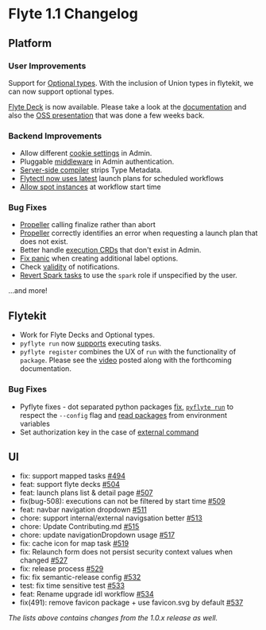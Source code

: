 # Flyte 1.1 Changelog

## Platform
### User Improvements
Support for [Optional types](https://github.com/flyteorg/flyte/issues/2426). With the inclusion of Union types in flytekit, we can now support optional types.

[Flyte Deck](https://github.com/flyteorg/flyte/issues/2175) is now available. Please take a look at the [documentation](https://docs.flyte.org/en/latest/user_guide/development_lifecycle/decks.html) and also the [OSS presentation](https://www.youtube.com/watch?v=KqyBYIaAZ7c) that was done a few weeks back.


### Backend Improvements
* Allow different [cookie settings](https://github.com/flyteorg/flyte/issues/2596) in Admin.
* Pluggable [middleware](https://github.com/flyteorg/flyte/issues/2507) in Admin authentication.
* [Server-side compiler](https://github.com/flyteorg/flyte/issues/2516) strips Type Metadata.
* [Flytectl now uses latest](https://github.com/flyteorg/flyte/issues/2329) launch plans for scheduled workflows
* [Allow spot instances](https://github.com/flyteorg/flyte/issues/2284) at workflow start time


### Bug Fixes
* [Propeller](https://github.com/flyteorg/flyte/issues/2298) calling finalize rather than abort
* [Propeller](https://github.com/flyteorg/flyte/issues/2404) correctly identifies an error when requesting a launch plan that does not exist.
* Better handle [execution CRDs](https://github.com/flyteorg/flyte/issues/2275) that don't exist in Admin.
* [Fix panic](https://github.com/flyteorg/flyte/issues/2597) when creating additional label options.
* Check [validity](https://github.com/flyteorg/flyte/issues/2601) of notifications.
* [Revert Spark tasks](https://github.com/flyteorg/flyteadmin/pull/450) to use the `spark` role if unspecified by the user.

...and more!

## Flytekit
* Work for Flyte Decks and Optional types.
* `pyflyte run` now [supports](https://github.com/flyteorg/flyte/issues/2471) executing tasks.
* `pyflyte register` combines the UX of `run` with the functionality of `package`. Please see the [video](https://www.youtube.com/watch?v=Z_KLl0qhp0Y) posted along with the forthcoming documentation.

### Bug Fixes
* Pyflyte fixes - dot separated python packages [fix](https://github.com/flyteorg/flyte/issues/2476),  [`pyflyte run`](https://github.com/flyteorg/flyte/issues/2474) to respect the `--config` flag and [read packages](https://github.com/flyteorg/flytekit/pull/1002) from environment variables
* Set authorization key in the case of [external command](https://github.com/flyteorg/flytekit/pull/1065)



## UI
* fix: support mapped tasks [#494](https://github.com/flyteorg/flyteconsole/pull/494)
* feat: support flyte decks [#504](https://github.com/flyteorg/flyteconsole/issues/504)
* feat: launch plans list & detail page [#507](https://github.com/flyteorg/flyteconsole/issues/507)
* fix(bug-508): executions can not be filtered by start time [#509](https://github.com/flyteorg/flyteconsole/issues/509)
* feat: navbar navigation dropdown [#511](https://github.com/flyteorg/flyteconsole/issues/511)
* chore: support internal/external navigsation better [#513](https://github.com/flyteorg/flyteconsole/issues/513)
* chore: Update Contributing.md [#515](https://github.com/flyteorg/flyteconsole/issues/515)
* chore: update navigationDropdown usage [#517](https://github.com/flyteorg/flyteconsole/issues/517)
* fix: cache icon for map task [#519](https://github.com/flyteorg/flyteconsole/issues/519)
* fix: Relaunch form does not persist security context values when changed [#527](https://github.com/flyteorg/flyteconsole/pull/527)
* fix: release process [#529](https://github.com/flyteorg/flyteconsole/pull/529)
* fix: fix semantic-release config [#532](https://github.com/flyteorg/flyteconsole/pull/532)
* test: fix time sensitive test [#533](https://github.com/flyteorg/flyteconsole/pull/533)
* feat: Rename upgrade idl workflow [#534](https://github.com/flyteorg/flyteconsole/pull/534)
* fix(491): remove favicon package + use favicon.svg by default [#537](https://github.com/flyteorg/flyteconsole/pull/537)

*The lists above contains changes from the 1.0.x release as well.*

